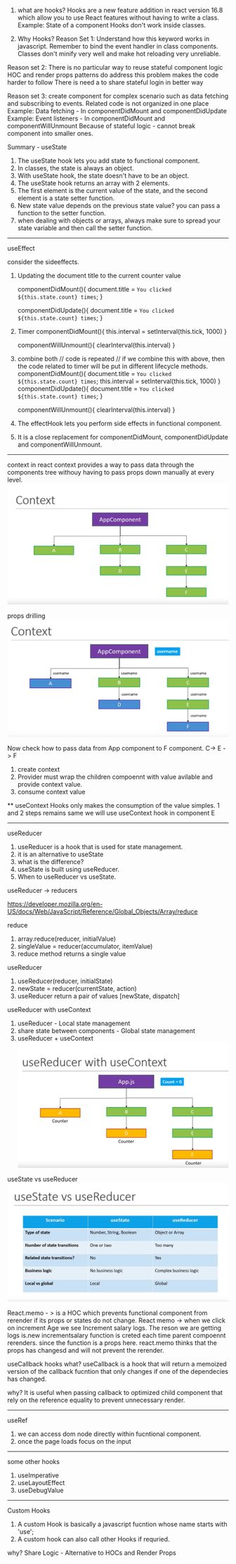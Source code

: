 1. what are hooks?
   Hooks are a new feature addition in react version 16.8 which allow you to use React features without having to write a class.
Example: State of a component
Hooks don't work inside classes.

2. Why Hooks?
Reason Set 1:
Understand how this keyword works in javascript.
Remember to bind the event handler in class components.
Classes don't minify very well and make hot reloading very unreliable.

Reason set 2:
There is no particular way to reuse stateful component logic
HOC and render props patterns do address this problem
makes the code harder to follow
There is need a to share stateful login in better way

Reason set 3:
create component for complex scenario such as data fetching and subscribing to events.
Related code is not organized in one place
Example: Data fetching -  In componentDidMount and componentDidUpdate
Example: Event listeners - In componentDidMount and componentWillUnmount
Because of stateful logic - cannot break component into smaller ones.

Summary - useState
1. The useState hook lets you add state to functional component.
2. In classes, the state is always an object.
3. With useState hook, the state doesn't have to be an object.
4. The useState hook returns an array with 2 elements.
5. The first element is the current value of the state, and the second element is a state setter function.
6. New state value depends on the previous state value? you can pass a function to the setter function.
7. when dealing with objects or arrays, always make sure to spread your state variable and then call the setter function.

----------------------------------------------------------------------------------------------------

useEffect

consider the sideeffects.
1. Updating the document title to the current counter value
   
   componentDidMount(){
      document.title = `You clicked ${this.state.count} times`;
   }

   componentDidUpdate(){
      document.title = `You clicked ${this.state.count} times`;
   }

2. Timer
   componentDidMount(){
      this.interval = setInterval(this.tick, 1000)
   }

   componentWillUnmount(){
      clearInterval(this.interval)
   }

3. combine both
   // code is repeated
   // if we combine this with above, then the code related to timer will be put in different lifecycle methods.
   componentDidMount(){
      document.title = `You clicked ${this.state.count} times`;
      this.interval = setInterval(this.tick, 1000)
   }
   componentDidUpdate(){
      document.title = `You clicked ${this.state.count} times`;
   }

   componentWillUnmount(){
      clearInterval(this.interval)
   }
1. The effectHook lets you perform side effects in functional component.
2. It is a close replacement for componentDidMount, componentDidUpdate and componentWillUnmount.

------------------------------------------------------------------------------

context in react
context provides a way to pass data through the components tree withouy having to pass props down manually at every level.
![alt text](./public/context1.PNG)

props drilling
![alt text](./public/context2.PNG)

Now check how to pass data from App component to F component. C-> E -> F
1. create context
2. Provider must wrap the children compoennt with value avilable and provide context value.
3. consume context value

** useContext Hooks only makes the consumption of the value simples. 1 and 2 steps remains same
we will use useContext hook in component E

-------------------------------------------------------------------------------

useReducer
1. useReducer is a hook that is used for state management.
2. it is an alternative to useState
3. what is the difference?
4. useState is built using useReducer.
5. When to useReducer vs useState.

useReducer -> reducers

https://developer.mozilla.org/en-US/docs/Web/JavaScript/Reference/Global_Objects/Array/reduce


reduce 
1. array.reduce(reducer, initialValue)
2. singleValue = reducer(accumulator, itemValue)
3. reduce method returns a single value

 useReducer
 1. useReducer(reducer, initialState)
 2. newState = reducer(currentState, action)
 3. useReducer return a pair of values [newState, dispatch]


 useReducer with useContext
 1. useReducer - Local state management
 2. share state between components - Global state management
 3. useReducer + useContext
 ![alt text](./public/useREducer%2BuseContext.PNG)

 useState vs useReducer
  ![alt text](./public/useStatevsuseReducer.PNG)

  React.memo - > is a HOC which prevents functional component from rerender if its props or states do not change.
  React memo -> when we click on increment Age we see Increment salary logs. 
  The reson we are getting logs is.new  incrementsalary function is creted each time parent compoennt rerenders.
  since the function is a props here. react.memo thinks that the props has changesd and will not prevent the rerender.

  useCallback hooks
  what?
  useCallback is a hook that will return a memoized version of the callback fucntion that only changes if one of the dependecies has changed.

  why?
  It is useful when passing callback to optimized child component that rely on the reference equality to prevent unnecessary render.


---------------------------------------------------------------------------------

useRef
1. we can access dom node directly within fucntional component.
2. once the page loads focus on the input 

----------------------------------------------------------------------------------

some other hooks
1. useImperative
2. useLayoutEffect
3. useDebugValue

-----------------------------------------------------------------------------------

Custom Hooks
1. A custom Hook is basically a javascript fucntion whose name starts with 'use';
2. A custom hook can also call other Hooks if requried.

why?
Share Logic - Alternative to HOCs and Render Props




   

